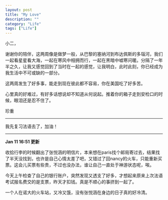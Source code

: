```yaml
---
layout: post
title: "My Love"
description: ""
category: "Life"
tags: ["Life"]
---
```


小二，

谢谢你的陪伴，这两周像是做梦一般，从巴黎的塞纳河到布达佩斯的多瑙河，我们一起看星星看大海，一起在寒风中相拥而行，一起在黑暗中嘘寒问暖。分隔了一年半之久，让我又感觉回到了当时在一起的感觉，让我明白，此时此刻，你已经成为我生活中不可或缺的一部分。

这两周发生了好多事，能走到现在彼此都不容易，你在美国吃了好多苦。

心里真的好难过，有好多话想说却不知道从何说起。推着你的箱子走到安检口的时候，眼泪还是忍不住了。

珍重


***

我先复习法语去了，加油！

***

**Jan 11 16:51 更新**

收拾行李的时候翻出了张悦涵的明信片，本来想在paris找个邮局寄过去，结果找了半天没找到，也许是自己心情太差了吧，又错过了回nancy的火车，只能重新买票。这会儿买票有些贵，不过也没办法，谁让自己一直处于神游状态呢，唉。

今天上午检查了自己的银行账户，突然发现又透支了好多，才想起来原来上次法语考试报名费交的是支票，昨天才扣钱。真是不顺心的事挤到一起了。

一个人在诺大的火车站，又冷又饿，没有张悦涵在身边的日子真的好冷清。
